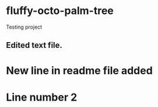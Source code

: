 # fluffy-octo-palm-tree
Testing project
## Edited text file.
# New line in readme file added
# Line number 2
